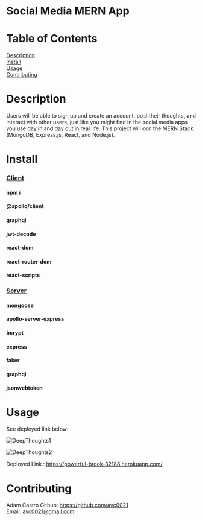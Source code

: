 # Social Media MERN App

# Table of Contents
  
  [Description](#description)</br>
  [Install](#install)</br>
  [Usage](#usage)</br>
  [Contributing](#contributing)</br>

# Description
Users will be able to sign up and create an account, post their thoughts, and interact with other users, just like you might find in the social media apps you use day in and day out in real life. This project will con the MERN Stack (MongoDB, Express.js, React, and Node.js).

# Install

### <ins>Client</ins> 
#### npm i
#### @apollo/client
#### graphql
#### jwt-decode
#### react-dom
#### react-router-dom
#### react-scripts

### <ins>Server</ins> 
#### mongoose
#### apollo-server-express
#### bcrypt
#### express
#### faker
#### graphql
#### jsonwebtoken

# Usage
See deployed link below:

![DeepThoughts1](https://user-images.githubusercontent.com/91796423/166087899-615d36f6-397b-4f65-bdbb-0c41ee2743dc.png)

![DeepThoughts2](https://user-images.githubusercontent.com/91796423/166087904-3fb3d919-c72c-455b-9fbe-07f0d0373c4a.png)

Deployed Link : https://powerful-brook-32188.herokuapp.com/

# Contributing
Adam Castro
Github: https://github.com/avc0021</br>
Email: avc0021@gmail.com

